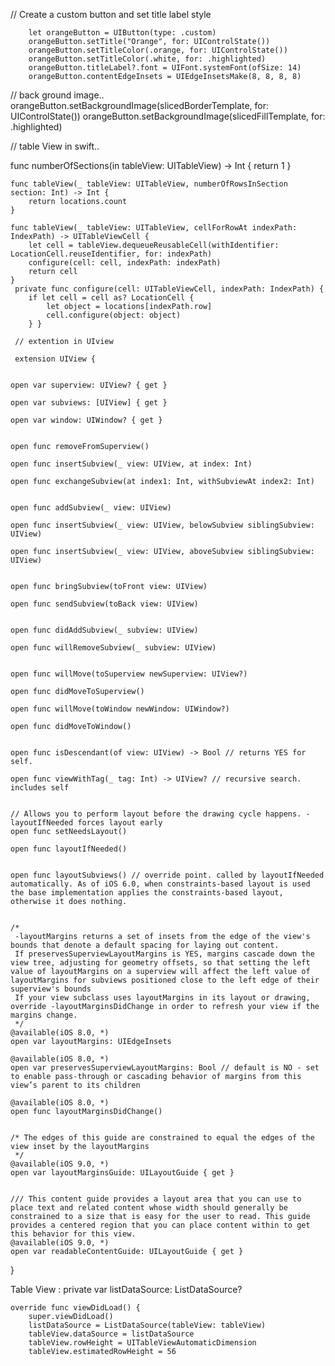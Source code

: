  // Create a custom button and set title label style
        
        let orangeButton = UIButton(type: .custom)
        orangeButton.setTitle("Orange", for: UIControlState())
        orangeButton.setTitleColor(.orange, for: UIControlState())
        orangeButton.setTitleColor(.white, for: .highlighted)
        orangeButton.titleLabel?.font = UIFont.systemFont(ofSize: 14)
        orangeButton.contentEdgeInsets = UIEdgeInsetsMake(8, 8, 8, 8)
// back ground image..
      orangeButton.setBackgroundImage(slicedBorderTemplate, for: UIControlState())
        orangeButton.setBackgroundImage(slicedFillTemplate, for: .highlighted)
        
        
 // table View in swift..
 
  func numberOfSections(in tableView: UITableView) -> Int {
        return 1
    }

    func tableView(_ tableView: UITableView, numberOfRowsInSection section: Int) -> Int {
        return locations.count
    }

    func tableView(_ tableView: UITableView, cellForRowAt indexPath: IndexPath) -> UITableViewCell {
        let cell = tableView.dequeueReusableCell(withIdentifier: LocationCell.reuseIdentifier, for: indexPath)
        configure(cell: cell, indexPath: indexPath)
        return cell
    }
     private func configure(cell: UITableViewCell, indexPath: IndexPath) {
        if let cell = cell as? LocationCell {
            let object = locations[indexPath.row]
            cell.configure(object: object)
        } }
        
     // extention in UIview
     
     extension UIView {

    
    open var superview: UIView? { get }

    open var subviews: [UIView] { get }

    open var window: UIWindow? { get }

    
    open func removeFromSuperview()

    open func insertSubview(_ view: UIView, at index: Int)

    open func exchangeSubview(at index1: Int, withSubviewAt index2: Int)

    
    open func addSubview(_ view: UIView)

    open func insertSubview(_ view: UIView, belowSubview siblingSubview: UIView)

    open func insertSubview(_ view: UIView, aboveSubview siblingSubview: UIView)

    
    open func bringSubview(toFront view: UIView)

    open func sendSubview(toBack view: UIView)

    
    open func didAddSubview(_ subview: UIView)

    open func willRemoveSubview(_ subview: UIView)

    
    open func willMove(toSuperview newSuperview: UIView?)

    open func didMoveToSuperview()

    open func willMove(toWindow newWindow: UIWindow?)

    open func didMoveToWindow()

    
    open func isDescendant(of view: UIView) -> Bool // returns YES for self.

    open func viewWithTag(_ tag: Int) -> UIView? // recursive search. includes self

    
    // Allows you to perform layout before the drawing cycle happens. -layoutIfNeeded forces layout early
    open func setNeedsLayout()

    open func layoutIfNeeded()

    
    open func layoutSubviews() // override point. called by layoutIfNeeded automatically. As of iOS 6.0, when constraints-based layout is used the base implementation applies the constraints-based layout, otherwise it does nothing.

    
    /*
     -layoutMargins returns a set of insets from the edge of the view's bounds that denote a default spacing for laying out content.
     If preservesSuperviewLayoutMargins is YES, margins cascade down the view tree, adjusting for geometry offsets, so that setting the left value of layoutMargins on a superview will affect the left value of layoutMargins for subviews positioned close to the left edge of their superview's bounds
     If your view subclass uses layoutMargins in its layout or drawing, override -layoutMarginsDidChange in order to refresh your view if the margins change.
     */
    @available(iOS 8.0, *)
    open var layoutMargins: UIEdgeInsets

    @available(iOS 8.0, *)
    open var preservesSuperviewLayoutMargins: Bool // default is NO - set to enable pass-through or cascading behavior of margins from this view’s parent to its children

    @available(iOS 8.0, *)
    open func layoutMarginsDidChange()

    
    /* The edges of this guide are constrained to equal the edges of the view inset by the layoutMargins
     */
    @available(iOS 9.0, *)
    open var layoutMarginsGuide: UILayoutGuide { get }

    
    /// This content guide provides a layout area that you can use to place text and related content whose width should generally be constrained to a size that is easy for the user to read. This guide provides a centered region that you can place content within to get this behavior for this view.
    @available(iOS 9.0, *)
    open var readableContentGuide: UILayoutGuide { get }
}

Table View :
 private var listDataSource: ListDataSource?

    override func viewDidLoad() {
        super.viewDidLoad()
        listDataSource = ListDataSource(tableView: tableView)
        tableView.dataSource = listDataSource
        tableView.rowHeight = UITableViewAutomaticDimension
        tableView.estimatedRowHeight = 56

 
 
        
